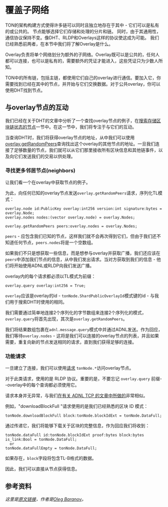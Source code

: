 # 覆盖子网络

TON的架构构建方式使得许多链可以同时且独立地存在于其中 - 它们可以是私有的或公共的。
节点能够选择它们存储和处理的分片和链。
同时，由于其通用性，通信协议保持不变。像DHT、RLDP和Overlays这样的协议使这成为可能。
我们已经熟悉前两者，在本节中我们将了解Overlay是什么。

Overlay负责将单个网络划分为额外的子网络。Overlay既可以是公共的，任何人都可以连接，也可以是私有的，需要额外的凭证才能进入，这些凭证只为少数人所知。

TON中的所有链，包括主链，都使用它们自己的overlay进行通信。要加入它，你需要找到已经在其中的节点，并开始与它们交换数据。对于公共overlay，你可以使用DHT找到节点。

## 与overlay节点的互动

我们已经在关于DHT的文章中分析了一个查找overlay节点的例子，在[搜索存储区块链状态的节点](/develop/network/dht#search-for-nodes-that-store-the-state-of-the-blockchain)一节中。在这一节中，我们将专注于与它们的互动。

当查询DHT时，我们将获得overlay节点的地址，从中我们可以使用[overlay.getRandomPeers](https://github.com/ton-blockchain/ton/blob/ad736c6bc3c06ad54dc6e40d62acbaf5dae41584/tl/generate/scheme/ton_api.tl#L237)查询找出这个overlay的其他节点的地址。一旦我们连接了足够数量的节点，我们就可以从它们那里接收所有区块信息和其他链事件，以及向它们发送我们的交易以供处理。

### 寻找更多邻居节点(neighbors)

让我们看一个在overlay中获取节点的例子。

为此，向任何已知的overlay节点发送`overlay.getRandomPeers`请求，序列化TL模式：

```tlb
overlay.node id:PublicKey overlay:int256 version:int signature:bytes = overlay.Node;
overlay.nodes nodes:(vector overlay.node) = overlay.Nodes;

overlay.getRandomPeers peers:overlay.nodes = overlay.Nodes;
```

`peers` - 应包含我们已知的节点，这样我们就不会再次得到它们，但由于我们还不知道任何节点，`peers.nodes`将是一个空数组。

如果我们不只是想获取一些信息，而是想参与overlay并获取广播，我们还应该在`peers`中添加我们节点的信息，从中我们发出请求。当对方获取到我们的信息 - 他们将开始使用ADNL或RLDP向我们发送广播。

overlay内的每个请求都必须以TL模式为前缀：

```tlb
overlay.query overlay:int256 = True;
```

`overlay`应该是overlay的id - `tonNode.ShardPublicOverlayId`模式键的id - 与我们用于搜索DHT时使用的相同。

我们需要通过简单地连接2个序列化的字节数组来连接2个序列化的模式，`overlay.query`将首先出现，其次是`overlay.getRandomPeers`。

我们将结果数组包裹在`adnl.message.query`模式中并通过ADNL发送。作为回应，我们等待`overlay.nodes` - 这将是我们可以连接的overlay节点的列表，并且如果需要，重复向新的节点发送相同的请求，直到我们获得足够的连接。

### 功能请求

一旦建立了连接，我们可以使用[请求](https://github.com/ton-blockchain/ton/blob/ad736c6bc3c06ad54dc6e40d62acbaf5dae41584/tl/generate/scheme/ton_api.tl#L413) `tonNode.*`访问overlay节点。

对于此类请求，使用的是 RLDP 协议。重要的是，不要忘记 `overlay.query` 前缀--overlay中的每个查询都必须使用它。

请求本身并无异常，与我们[在有关 ADNL TCP 的文章中所做的](/develop/network/adnl-tcp#getmasterchaininfo)非常相似。

例如，"downloadBlockFull "请求使用的是我们已经熟悉的区块 ID 模式：

```tlb
tonNode.downloadBlockFull block:tonNode.blockIdExt = tonNode.DataFull;
```

通过传递它，我们将能够下载关于区块的完整信息，作为回应我们将收到：

```tlb
tonNode.dataFull id:tonNode.blockIdExt proof:bytes block:bytes is_link:Bool = tonNode.DataFull;
  or
tonNode.dataFullEmpty = tonNode.DataFull;
```

如果存在，`block`字段将包含TL-B格式的数据。

因此，我们可以直接从节点获得信息。

## 参考资料

*这里是[原文链接](https://github.com/xssnick/ton-deep-doc/blob/master/Overlay-Network.md)，作者是[Oleg Baranov](https://github.com/xssnick)。*
